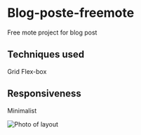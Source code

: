# Blog-poste-freemote
Free mote project for blog post

## Techniques used
Grid
Flex-box

## Responsiveness 
Minimalist

![Photo of layout](./Freemote-Blog-Post_layout)
